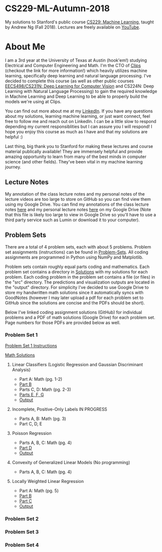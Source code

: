 # CS229-ML-Autumn-2018
My solutions to Stanford's public course [CS229: Machine Learning](https://cs229.stanford.edu/syllabus-autumn2018.html), taught by Andrew Ng (Fall 2018).
Lectures are freely available on [YouTube](https://www.youtube.com/playlist?list=PLoROMvodv4rMiGQp3WXShtMGgzqpfVfbU). 

# About Me
I am a 3rd year at the University of Texas at Austin (hook'em!) studying Electrical and Computer Engineering and Math. I'm the CTO of [Clips](https://www.clipsai.com/) (checkout the link for more information!) which heavily utilizes machine learning, specifically deep learning and natural language processing. I've decided to complete this course (as well as other public courses [EECS498/CS231N: Deep Learning for Computer Vision](https://github.com/bensmidt/EECS-498-DL-Computer-Vision) and CS224N: Deep Learning with Natural Language Processing) to gain the required knowledge in Machine Learning and Deep Learning to be able to properly build the models we're using at Clips. 

You can find out more about me at my [LinkedIn](https://www.linkedin.com/in/benjamin-smidt/). If you have any questions about my solutions, learning machine learning, or just want connect, feel free to follow me and reach out on LinkedIn. I can be a little slow to respond depending my current responsiblities but I can assure you I will respond! I hope you enjoy this course as much as I have and that my solutions are helpful :)

Last thing, big thank you to Stanford for making these lectures and course material publically available! They are immensely helpful and provide amazing opportunity to learn from many of the best minds in computer science (and other fields). They've been vital in my machine learning journey. 

## Lecture Notes

My annotation of the class lecture notes and my personal notes of the lecture videos are too large to store on GitHub so you can find view them using my Google Drive.
You can find my annotations of the class lecture notes [here](https://drive.google.com/drive/folders/1Ae0qp0J5v_XgKXwF4NZrAqLcA3rztSqZ?usp=sharing) and my personal lecture notes [here](https://drive.google.com/file/d/1HR9ji_F64mLXg3i-ZzgLo7budN3ESA65/view?usp=sharing) on my Google Drive (Note that this file is likely too large to view in Google Drive so you'll have to use a third party service such as Lumin or download it to your computer).

## Problem Sets
There are a total of 4 problem sets, each with about 5 problems. Problem set assignments (instructions) can be found in [Problem-Sets](https://github.com/bensmidt/CS229-ML-Autumn-2018/tree/main/Problem-Sets). All coding assignments are programmed in Python using NumPy and Matplotlib. 

Problem sets contain roughly equal parts coding and mathematics. Each problem set contains a directory in [Solutions](https://github.com/bensmidt/CS229-ML-Autumn-2018/tree/main/Solutions) with my solutions for each problem. Each coding problem in the problem set contains a file (or files) in the "src" directory. The predictions and visualization outputs are located in the "output" directory. For simplicity I've decided to use Google Drive to store my handwritten math solutions since it automatically syncs with GoodNotes (however I may later upload a pdf for each problem set to GitHub since the solutions are concise and the PDFs should be short). 

Below I've linked coding assignment solutions (GitHub) for individual problems and a PDF of math solutions (Google Drive) for each problem set. Page numbers for those PDFs are provided below as well. 

### Problem Set 1
[Problem Set 1 Instructions](https://github.com/bensmidt/CS229-ML-Autumn-2018/blob/main/Problem-Sets/Prob-Set-1.pdf)

[Math Solutions](https://drive.google.com/file/d/1_YopHEnhSM0Fnj19SnYsPiKxzlx-Q6ek/view?usp=sharing)

1. Linear Classifiers (Logistic Regression and Gaussian Discriminant Analysis)
    - Part A: Math (pg. 1-2)
    - [Part B](https://github.com/bensmidt/CS229-ML-Autumn-2018/blob/main/Solutions/PS1/src/p01b_logreg.py)
    - Parts C, D: Math (pg. 2-3)
    - [Parts E, F, G](https://github.com/bensmidt/CS229-ML-Autumn-2018/blob/main/Solutions/PS1/src/p01e_gda.py)
    - [Output](https://github.com/bensmidt/CS229-ML-Autumn-2018/tree/main/Solutions/PS1/src/output/P1)

2. Incomplete, Positive-Only Labels
  IN PROGRESS
    - Parts A, B: Math (pg. 3)
    - Part C, D, E

3. Poisson Regression
    - Parts A, B, C: Math (pg. 4)
    - [Part D](https://github.com/bensmidt/CS229-ML-Autumn-2018/blob/main/Solutions/PS1/src/p03d_poisson.py)
    - [Output](https://github.com/bensmidt/CS229-ML-Autumn-2018/tree/main/Solutions/PS1/src/output/P3)

4. Convexity of Generalized Linear Models (No programming)
    - Parts A, B, C: Math (pg. 4)

5. Locally Weighted Linear Regression
    - Part A: Math (pg. 5)
    - [Part B](https://github.com/bensmidt/CS229-ML-Autumn-2018/blob/main/Solutions/PS1/src/p05b_lwr.py)
    - [Part C](https://github.com/bensmidt/CS229-ML-Autumn-2018/blob/main/Solutions/PS1/src/p05c_tau.py)
    - [Output](https://github.com/bensmidt/CS229-ML-Autumn-2018/tree/main/Solutions/PS1/src/output/P5)

### Problem Set 2

### Problem Set 3

### Problem Set 4

